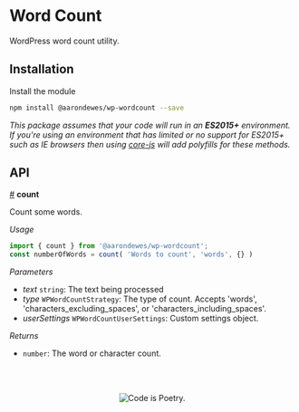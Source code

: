# Word Count

WordPress word count utility.

## Installation

Install the module

```bash
npm install @aarondewes/wp-wordcount --save
```

_This package assumes that your code will run in an **ES2015+** environment. If you're using an environment that has limited or no support for ES2015+ such as IE browsers then using [core-js](https://github.com/zloirock/core-js) will add polyfills for these methods._

## API

<!-- START TOKEN(Autogenerated API docs) -->

<a name="count" href="#count">#</a> **count**

Count some words.

_Usage_

```js
import { count } from '@aarondewes/wp-wordcount';
const numberOfWords = count( 'Words to count', 'words', {} )
```

_Parameters_

-   _text_ `string`: The text being processed
-   _type_ `WPWordCountStrategy`: The type of count. Accepts 'words', 'characters_excluding_spaces', or 'characters_including_spaces'.
-   _userSettings_ `WPWordCountUserSettings`: Custom settings object.

_Returns_

-   `number`: The word or character count.


<!-- END TOKEN(Autogenerated API docs) -->

<br/><br/><p align="center"><img src="https://s.w.org/style/images/codeispoetry.png?1" alt="Code is Poetry." /></p>

